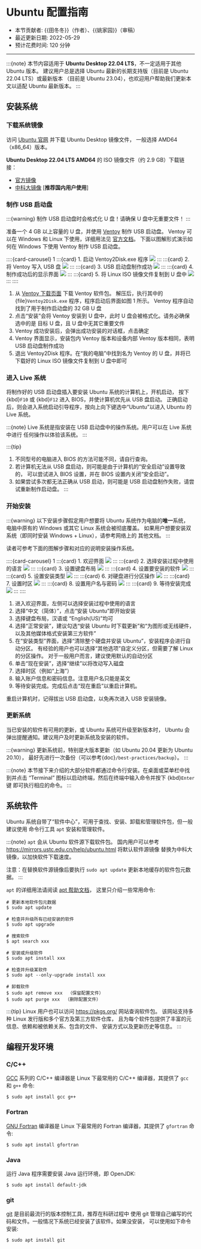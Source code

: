 # Ubuntu 配置指南

- 本节贡献者: {{田冬冬}}（作者）、{{姚家园}}（审稿）
- 最近更新日期: 2022-05-29
- 预计花费时间: 120 分钟

---

:::{note}
本节内容适用于 **Ubuntu Desktop 22.04 LTS**，不一定适用于其他 Ubuntu 版本。
建议用户总是选择 Ubuntu 最新的长期支持版（目前是 Ubuntu 22.04 LTS）或最新版本
（目前是 Ubuntu 23.04），也欢迎用户帮助我们更新本文以适配 Ubuntu 最新版本。
:::

## 安装系统

### 下载系统镜像

访问 [Ubuntu 官网](https://ubuntu.com/) 并下载 Ubuntu Desktop 镜像文件，
一般选择 AMD64（x86_64）版本。

**Ubuntu Desktop 22.04 LTS AMD64** 的 ISO 镜像文件（约 2.9 GB）下载链接：

- [官方镜像](https://releases.ubuntu.com/22.04/ubuntu-22.04.3-desktop-amd64.iso)
- [中科大镜像](https://mirrors.ustc.edu.cn/ubuntu-releases/22.04/ubuntu-22.04.3-desktop-amd64.iso) [**推荐国内用户使用**]

### 制作 USB 启动盘

:::{warning}
制作 USB 启动盘时会格式化 U 盘！请确保 U 盘中无重要文件！
:::

准备一个 4 GB 以上容量的 U 盘，并使用 [Ventoy](https://ventoy.net/cn/) 制作 USB 启动盘。
Ventoy 可以在 Windows 和 Linux 下使用，详细用法见 [官方文档](https://ventoy.net/cn/doc_start.html)。
下面以图解形式演示如何在 Windows 下使用 Ventoy 制作 USB 启动盘。

::::{card-carousel} 1
:::{card} 1. 启动 Ventoy2Disk.exe 程序
![](ventoy-1.jpg)
:::
:::{card} 2. 将 Ventoy 写入 USB 盘
![](ventoy-2.jpg)
:::
:::{card} 3. USB 启动盘制作成功
![](ventoy-3.jpg)
:::
:::{card} 4. 制作成功后的显示界面
![](ventoy-4.jpg)
:::
:::{card} 5. 将 Linux ISO 镜像文件复制到 U 盘中
![](ventoy-5.jpg)
:::
::::

1. 从 [Ventoy 下载页面](https://ventoy.net/cn/download.html) 下载 Ventoy 软件包。
   解压后，执行其中的 {file}`Ventoy2Disk.exe` 程序，程序启动后界面如图 1 所示。
   Ventoy 程序自动找到了用于制作启动盘的 32 GB U 盘
2. 点击“安装”会将 Ventoy 安装到 U 盘中，此时 U 盘会被格式化。请务必确保选中的是
   目标 U 盘，且 U 盘中无其它重要文件
3. Ventoy 成功安装后，会弹出成功安装的对话框，点击确定
4. Ventoy 界面显示，安装包内 Ventoy 版本和设备内部 Ventoy 版本相同，表明 USB
   启动盘制作成功
5. 退出 Ventoy2Disk 程序。在“我的电脑”中找到名为 Ventoy 的 U 盘，并将已下载好的
   Linux ISO 镜像文件复制到 U 盘中即可

### 进入 Live 系统

将制作好的 USB 启动盘插入要安装 Ubuntu 系统的计算机上，开机启动，
按下 {kbd}`F10` 或 {kbd}`F12` 进入 BIOS，并使计算机优先从 USB 盘启动。
正确启动后，则会进入系统启动引导程序，按向上向下键选中“Ubuntu”以进入 Ubuntu 的 Live 系统。

:::{note}
Live 系统是指安装在 USB 启动盘中的操作系统。用户可以在 Live 系统中进行
任何操作以体验该系统。
:::

:::{tip}
1. 不同型号的电脑进入 BIOS 的方法可能不同，请自行查询。
2. 若计算机无法从 USB 盘启动，则可能是由于计算机的“安全启动”设置导致的，
   可以尝试进入 BIOS 设置，并在 BIOS 设置内关闭“安全启动”。
3. 如果尝试多次都无法正确从 USB 启动，则可能是 USB 启动盘制作失败，请尝试重新制作启动盘。
:::

### 开始安装

:::{warning}
以下安装步骤假定用户想要将 Ubuntu 系统作为电脑的**唯一**系统，
电脑中原有的 Windows 或其它 Linux 系统会被彻底覆盖。
如果用户想要安装双系统（即同时安装 Windows + Linux），请参考网络上的
其他文档。
:::

读者可参考下面的图解步骤和对应的说明安装操作系统。

::::{card-carousel} 1
:::{card} 1. 欢迎界面
![](ubuntu-setup-1.jpg)
:::
:::{card} 2. 选择安装过程中使用的语言
![](ubuntu-setup-2.jpg)
:::
:::{card} 3. 设置键盘布局
![](ubuntu-setup-3.jpg)
:::
:::{card} 4. 设置要安装的软件
![](ubuntu-setup-4.jpg)
:::
:::{card} 5. 设置安装类型
![](ubuntu-setup-5.jpg)
:::
:::{card} 6. 对硬盘进行分区操作
![](ubuntu-setup-6.jpg)
:::
:::{card} 7. 设置时区
![](ubuntu-setup-7.jpg)
:::
:::{card} 8. 设置用户名与密码
![](ubuntu-setup-8.jpg)
:::
:::{card} 9. 等待安装完成
![](ubuntu-setup-9.jpg)
:::
::::

1. 进入欢迎界面，左侧可以选择安装过程中使用的语言
2. 选择“中文（简体）”，点击“安装 Ubuntu”即开始安装
3. 选择键盘布局，汉语或 “English(US)”均可
4. 选择“正常安装”，建议勾选“安装 Ubuntu 时下载更新”和“为图形或无线硬件，
   以及其他媒体格式安装第三方软件”
5. 在“安装类型”界面，选择“清除整个硬盘并安装 Ubuntu”，安装程序会进行自动分区。
   有经验的用户也可以选择“其他选项”自定义分区，但需要了解 Linux 的分区操作。
   对于一般用户而言，建议使用默认的自动分区
6. 单击“现在安装”，选择“继续”以将改动写入磁盘
7. 选择时区（例如“上海”）
8. 输入账户信息和密码信息。注意用户名只能是英文
9. 等待安装完成。完成后点击“现在重启”以重启计算机。

重启计算机时，记得拔出 USB 启动盘，以免再次进入 USB 安装镜像。

### 更新系统

当已安装的软件有可用的更新，或 Ubuntu 系统可升级至新版本时，
Ubuntu 会弹出提醒通知。建议用户及时更新系统及安装的软件。

:::{warning}
更新系统前，特别是大版本更新（如 Ubuntu 20.04 更新为 Ubuntu 20.10），
最好先进行一次备份（可以参考{doc}`/best-practices/backup`）。
:::

:::{note}
本节接下来介绍的大部分软件都通过命令行安装。在桌面或菜单栏中找到并点击
“Terminal” 图标以启动终端，然后在终端中输入命令并按下 {kbd}`Enter` 键
即可执行相应的命令。
:::

## 系统软件

Ubuntu 系统自带了“软件中心”，可用于查找、安装、卸载和管理软件包，但一般建议使用
命令行工具 `apt` 安装和管理软件。

:::{note}
`apt` 会从 Ubuntu 软件源下载软件包。
国内用户可以参考 <https://mirrors.ustc.edu.cn/help/ubuntu.html> 将默认软件源镜像
替换为中科大镜像，以加快软件下载速度。

注意：在替换软件源镜像后要执行 `sudo apt update` 更新本地缓存的软件包元数据。
:::

`apt` 的详细用法请阅读 [apt 帮助文档](http://manpages.ubuntu.com/manpages/focal/man8/apt.8.html)，
这里只介绍一些常用命令:

```
# 更新本地软件包元数据
$ sudo apt update

# 检查并升级所有已经安装的软件
$ sudo apt upgrade

# 搜索软件
$ apt search xxx

# 安装或升级软件
$ sudo apt install xxx

# 检查并升级某软件
$ sudo apt --only-upgrade install xxx

# 卸载软件
$ sudo apt remove xxx  （保留配置文件）
$ sudo apt purge xxx  （删除配置文件）
```

:::{tip}
Linux 用户也可以访问 <https://pkgs.org/> 网站查询软件包。
该网站支持多种 Linux 发行版和多个官方及第三方软件仓库，
且为每个软件包提供了丰富的元信息、依赖和被依赖关系、包含的文件、
安装方式以及更新历史等信息。
:::

## 编程开发环境

### C/C++

[GCC](https://gcc.gnu.org/) 系列的 C/C++ 编译器是 Linux 下最常用的
C/C++ 编译器，其提供了 `gcc` 和 `g++` 命令:

```
$ sudo apt install gcc g++
```

### Fortran

[GNU Fortran](https://gcc.gnu.org/fortran/) 编译器是 Linux 下最常用的
Fortran 编译器，其提供了 `gfortran` 命令:

```
$ sudo apt install gfortran
```

### Java

运行 Java 程序需要安装 Java 运行环境，即 OpenJDK:

```
$ sudo apt install default-jdk
```

### git

[git](https://git-scm.com/) 是目前最流行的版本控制工具，推荐在科研过程中
使用 git 管理自己编写的代码和文件。一般情况下系统已经安装了该软件。如果没安装，
可以使用如下命令安装:

```
$ sudo apt install git
```
